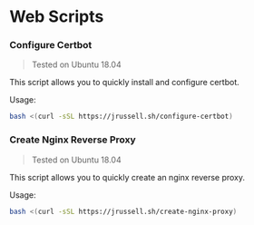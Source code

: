 # Web Scripts
### Configure Certbot
> Tested on Ubuntu 18.04

This script allows you to quickly install and configure certbot.

Usage:
```bash
bash <(curl -sSL https://jrussell.sh/configure-certbot)
```
### Create Nginx Reverse Proxy
> Tested on Ubuntu 18.04

This script allows you to quickly create an nginx reverse proxy.

Usage:
```bash
bash <(curl -sSL https://jrussell.sh/create-nginx-proxy)
```